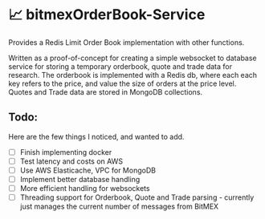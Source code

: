 # :chart_with_upwards_trend: bitmexOrderBook-Service  

Provides a Redis Limit Order Book implementation with other functions.

Written as a proof-of-concept for creating a simple websocket to database service for storing a temporary orderbook, quote and trade data for research. The orderbook is implemented with a Redis db, where each each key refers to the price, and value the size of orders at the price level. Quotes and Trade data are stored in MongoDB collections.

## Todo:
Here are the few things I noticed, and wanted to add.

- [ ] Finish implementing docker
- [ ] Test latency and costs on AWS
- [ ] Use AWS Elasticache, VPC for MongoDB 
- [ ] Implement better database handling
- [ ] More efficient handling for websockets
- [ ] Threading support for Orderbook, Quote and Trade parsing - currently just manages the current number of messages from BitMEX
